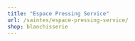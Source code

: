 ```yaml
---
title: "Espace Pressing Service"
url: /saintes/espace-pressing-service/
shop: blanchisserie
---
```

